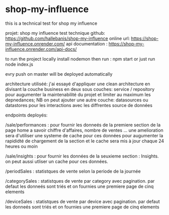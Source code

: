# shop-my-influence

this is a technical test for shop my influence

projet: shop my influence test technique
github: https://github.com/hallebanis/shop-my-influence
online url: https://shop-my-influence.onrender.com/
api documentation : https://shop-my-influence.onrender.com/api-docs/

to run the project locally install nodemon then run : npm start or just run node index.js

evry push on master will be deployed automatically

architecture utiliséé: j'ai essayé d'appliquer une clean architecture en divisant la couche business en deux sous couches: service / repository pour augumenter la maintenabilité du projet et limiter au maximum les depnedances; NB on peut ajouter une autre couche: datasources ou datastores pour les interactions avec les diffrentes source de données

endpoints deployés:

/sale/performances : pour fournir les donneés de la premiere section de la page home a savoir chiffre d'affaires, nombre de ventes ... une amelioration sera d'utiliser une systeme de cache pour ces données pour augumenter la rapididté de chargement de la section et le cache sera mis à jour chaque 24 heures ou moin

/sale/insights : pour fournir les données de la seuxieme section : Insights. on peut aussi utliser un cache pour ces données.

/periodSales : statistques de vente selon la periode de la journée

/categorySales : statistques de vente par category avec pagination. par defaut les donneés sont triés et on fournies une premiere page de cinq elements

/deviceSales : statistques de vente par device avec pagination. par defaut les donneés sont triés et on fournies une premiere page de cinq elements
